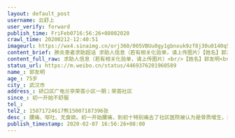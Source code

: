 ```yaml
---
layout: default_post
username: 云舒上
user_verify: forward
publish_time: FriFeb0716:56:26+08002020
crawl_time: 20200212-12:40:51
imageurl: https://wx4.sinaimg.cn/orj360/005VBUu0gy1gbnxuk9zf8j30u0140q5d.jpg,https://wx2.sinaimg.cn/orj360/005VBUu0gy1gbnxukreiej31400u076p.jpg,https://wx1.sinaimg.cn/orj360/005VBUu0gy1gbnxul94d5j31400u0ju7.jpg,https://wx4.sinaimg.cn/orj360/005VBUu0gy1gbnxulovbyj31400u0ad6.jpg
content_brief: 肺炎患者求助超话 求助人信息（若有相关化验单，请上传图片）【姓名】郭友明【年龄】75岁【所在城市】武汉市【所在小区、社区】硚口区广电兰亭荣荟小区一期 ；荣荟社区【患病时间】初一开始不舒服【其他紧急联系人】15871724617 熊15007187396 张【病情描述】 腰痛、呕吐、无食欲。初一开 ...全文
content_full_raw: 求助人信息（若有相关化验单，请上传图片）<br/>【姓名】郭友明<br/>【年龄】75岁<br/>【所在城市】武汉市<br/>【所在小区、社区】硚口区广电兰亭荣荟小区一期；荣荟社区<br/>【患病时间】初一开始不舒服<br/>【其他紧急联系人】15871724617熊<br/>15007187396张<br/>【病情描述】腰痛、呕吐、无食欲。<br/>初一开始腰痛，到初十特别痛去了社区医院被认为是骨质增生，打了两天点滴，没有好转。吃了几天止痛药没有用，伴有呕吐无食欲上厕所频繁。2.5号洗完澡后浑身发冷，呕吐。没有体温计，摸额头正常。2.7号上午在武汉市第一医院急诊科看，去做了ct结果诊断出有结石且双肺有感染。医院没有开任何药物或者治疗，就让回家上报社区。打了半天社区电话，结果就只登记上报就没管了。<br/><br/>现在老人主要是腰疼的非常非常厉害，睡不好吃不下呕吐，疼到直哭！肺炎的症状没有什么表现。腰痛折磨快半个月了，医院不收治因为疑似新冠肺炎不开药！社区没有帮忙！只能看着老人在家中受苦！！家里还有一位79岁的老人做过支架手术共同生活在一起风险也很大！！希望得到救治！！🙏🙏🙏<br/>因为是帮朋友转发的，这个老人是朋友的家家（外婆），所以有两层水印，但是事情绝对是真实的
status_url: https://m.weibo.cn/status/4469376201960589
name_: 郭友明
age_: 75岁
city_: 武汉市
address_: 硚口区广电兰亭荣荟小区一期；荣荟社区
since_: 初一开始不舒服
tel_: 
tel2_: 15871724617熊15007187396张
desc_: 腰痛、呕吐、无食欲。初一开始腰痛，到初十特别痛去了社区医院被认为是骨质增生，打了两天点滴，没有好转。吃了几天止痛药没有用，伴有呕吐无食欲上厕所频繁。2.5号洗完澡后浑身发冷，呕吐。没有体温计，摸额头正常。2.7号上午在武汉市第一医院急诊科看，去做了ct结果诊断出有结石且双肺有感染。医院没有开任何药物或者治疗，就让回家上报社区。打了半天社区电话，结果就只登记上报就没管了。现在老人主要是腰疼的非常非常厉害，睡不好吃不下呕吐，疼到直哭！肺炎的症状没有什么表现。腰痛折磨快半个月了，医院不收治因为疑似新冠肺炎不开药！社区没有帮忙！只能看着老人在家中受苦！！家里还有一位79岁的老人做过支架手术共同生活在一起风险也很大！！希望得到救治！！🙏🙏🙏因为是帮朋友转发的，这个老人是朋友的家家（外婆），所以有两层水印，但是事情绝对是真实的
publish_timestamp: 2020-02-07 16:56:26+08:00
---
```

